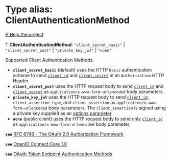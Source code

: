 # Type alias: ClientAuthenticationMethod

[💗 Help the project](https://github.com/sponsors/panva)

Ƭ **ClientAuthenticationMethod**: ``"client_secret_basic"`` \| ``"client_secret_post"`` \| ``"private_key_jwt"`` \| ``"none"``

Supported Client Authentication Methods.

- **`client_secret_basic`** (default) uses the HTTP `Basic` authentication scheme to send
  [`client_id`](../interfaces/Client.md#client_id) and [`client_secret`](../interfaces/Client.md#client_secret) in an
  `Authorization` HTTP Header.
- **`client_secret_post`** uses the HTTP request body to send [`client_id`](../interfaces/Client.md#client_id)
  and [`client_secret`](../interfaces/Client.md#client_secret) as `application/x-www-form-urlencoded` body parameters.
- **`private_key_jwt`** uses the HTTP request body to send [`client_id`](../interfaces/Client.md#client_id),
  `client_assertion_type`, and `client_assertion` as `application/x-www-form-urlencoded` body
  parameters. The `client_assertion` is signed using a private key supplied as an
  [options parameter](../interfaces/AuthenticatedRequestOptions.md#clientprivatekey).
- **`none`** (public client) uses the HTTP request body to send only
  [`client_id`](../interfaces/Client.md#client_id) as `application/x-www-form-urlencoded` body parameter.

**`see`** [RFC 6749 - The OAuth 2.0 Authorization Framework](https://www.rfc-editor.org/rfc/rfc6749.html#section-2.3)

**`see`** [OpenID Connect Core 1.0](https://openid.net/specs/openid-connect-core-1_0.html#ClientAuthentication)

**`see`** [OAuth Token Endpoint Authentication Methods](https://www.iana.org/assignments/oauth-parameters/oauth-parameters.xhtml#token-endpoint-auth-method)

